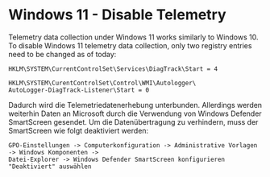 # Windows 11 - Disable Telemetry


Telemetry data collection under Windows 11 works similarly to Windows 10. To disable Windows 11 telemetry data collection, only two registry entries need to be changed as of today:


``` 
HKLM\SYSTEM\CurrentControlSet\Services\DiagTrack\Start = 4
```

```
HKLM\SYSTEM\CurentControlSet\Control\WMI\Autologger\
AutoLogger-DiagTrack-Listener\Start = 0
``` 

Dadurch wird die Telemetriedatenerhebung unterbunden. Allerdings werden weiterhin Daten an Microsoft durch die Verwendung von Windows Defender SmartScreen gesendet. 
Um die Datenübertragung zu verhindern, muss der SmartScreen wie folgt deaktiviert werden:

```
GPO-Einstellungen -> Computerkonfiguration -> Administrative Vorlagen -> Windows Komponenten -> 
Datei-Explorer -> Windows Defender SmartScreen konfigurieren 
"Deaktiviert" auswählen

```
